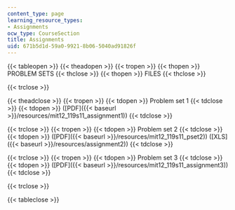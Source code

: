 ```yaml
---
content_type: page
learning_resource_types:
- Assignments
ocw_type: CourseSection
title: Assignments
uid: 671b5d1d-59a0-9921-8b06-5040ad91826f
---
```


{{< tableopen >}}
{{< theadopen >}}
{{< tropen >}}
{{< thopen >}}
PROBLEM SETS
{{< thclose >}}
{{< thopen >}}
FILES
{{< thclose >}}

{{< trclose >}}

{{< theadclose >}}
{{< tropen >}}
{{< tdopen >}}
Problem set 1
{{< tdclose >}}
{{< tdopen >}}
([PDF]({{< baseurl >}}/resources/mit12_119s11_assignment1))
{{< tdclose >}}

{{< trclose >}}
{{< tropen >}}
{{< tdopen >}}
Problem set 2
{{< tdclose >}}
{{< tdopen >}}
([PDF]({{< baseurl >}}/resources/mit12_119s11_pset2)) ([XLS]({{< baseurl >}}/resources/assignment2))
{{< tdclose >}}

{{< trclose >}}
{{< tropen >}}
{{< tdopen >}}
Problem set 3
{{< tdclose >}}
{{< tdopen >}}
([PDF]({{< baseurl >}}/resources/mit12_119s11_assignment3))
{{< tdclose >}}

{{< trclose >}}

{{< tableclose >}}